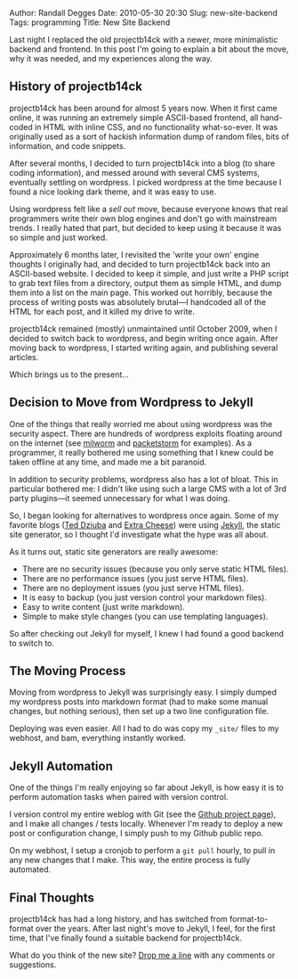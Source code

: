 Author: Randall Degges
Date: 2010-05-30 20:30
Slug: new-site-backend
Tags: programming
Title: New Site Backend


Last night I replaced the old projectb14ck with a newer, more minimalistic
backend and frontend. In this post I'm going to explain a bit about the move,
why it was needed, and my experiences along the way.


## History of projectb14ck

projectb14ck has been around for almost 5 years now. When it first came online,
it was running an extremely simple ASCII-based frontend, all hand-coded in HTML
with inline CSS, and no functionality what-so-ever. It was originally used as a
sort of hackish information dump of random files, bits of information, and code
snippets.

After several months, I decided to turn projectb14ck into a blog (to share
coding information), and messed around with several CMS systems, eventually
settling on wordpress. I picked wordpress at the time because I found a nice
looking dark theme, and it was easy to use.

Using wordpress felt like a *sell out* move, because everyone knows that real
programmers write their own blog engines and don't go with mainstream trends. I
really hated that part, but decided to keep using it because it was so simple
and just worked.

Approximately 6 months later, I revisited the 'write your own' engine thoughts I
originally had, and decided to turn projectb14ck back into an ASCII-based
website. I decided to keep it simple, and just write a PHP script to grab text
files from a directory, output them as simple HTML, and dump them into a list on
the main page. This worked out horribly, because the process of writing posts
was absolutely brutal—I handcoded all of the HTML for each post, and it killed
my drive to write.

projectb14ck remained (mostly) unmaintained until October 2009, when I decided
to switch back to wordpress, and begin writing once again. After moving back to
wordpress, I started writing again, and publishing several articles.

Which brings us to the present...


## Decision to Move from Wordpress to Jekyll

One of the things that really worried me about using wordpress was the security
aspect. There are hundreds of wordpress exploits floating around on the internet
(see [milworm][] and [packetstorm][] for examples). As a programmer, it really
bothered me using something that I knew could be taken offline at any time, and
made me a bit paranoid.

In addition to security problems, wordpress also has a lot of bloat. This in
particular bothered me: I didn't like using such a large CMS with a lot of 3rd
party plugins—it seemed unnecessary for what I was doing.

So, I began looking for alternatives to wordpress once again. Some of my
favorite blogs ([Ted Dziuba][] and [Extra Cheese][]) were using [Jekyll][], the
static site generator, so I thought I'd investigate what the hype was all about.

As it turns out, static site generators are really awesome:

-   There are no security issues (because you only serve static HTML files).
-   There are no performance issues (you just serve HTML files).
-   There are no deployment issues (you just serve HTML files).
-   It is easy to backup (you just version control your markdown files).
-   Easy to write content (just write markdown).
-   Simple to make style changes (you can use templating languages).

So after checking out Jekyll for myself, I knew I had found a good backend to
switch to.


## The Moving Process

Moving from wordpress to Jekyll was surprisingly easy. I simply dumped my
wordpress posts into markdown format (had to make some manual changes, but
nothing serious), then set up a two line configuration file.

Deploying was even easier. All I had to do was copy my `_site/` files to my
webhost, and bam, everything instantly worked.


## Jekyll Automation

One of the things I'm really enjoying so far about Jekyll, is how easy it is to
perform automation tasks when paired with version control.

I version control my entire weblog with Git (see the [Github project page][]),
and I make all changes / tests locally. Whenever I'm ready to deploy a new post
or configuration change, I simply push to my Github public repo.

On my webhost, I setup a cronjob to perform a `git pull` hourly, to pull in any
new changes that I make. This way, the entire process is fully automated.


## Final Thoughts

projectb14ck has had a long history, and has switched from format-to-format over
the years. After last night's move to Jekyll, I feel, for the first time, that
I've finally found a suitable backend for projectb14ck.

What do you think of the new site? [Drop me a line][] with any comments or
suggestions.


  [milworm]: http://www.milw0rm.com/
  [packetstorm]: http://packetstormsecurity.org/
  [Ted Dziuba]: http://teddziuba.com/
  [Extra Cheese]: http://blog.extracheese.org/
  [Jekyll]: http://github.com/mojombo/jekyll
  [Github project page]: http://github.com/comradeb14ck/projectb14ck
  [Drop me a line]: mailto:rdegges@gmail.com

